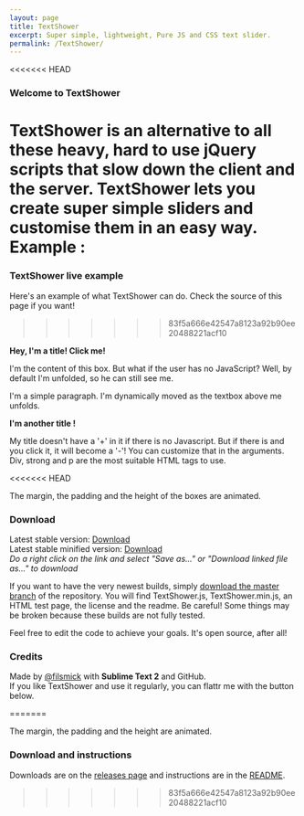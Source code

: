```yaml
---
layout: page
title: TextShower
excerpt: Super simple, lightweight, Pure JS and CSS text slider.
permalink: /TextShower/
---
```


<<<<<<< HEAD
### Welcome to TextShower

TextShower is an alternative to all these heavy, hard to use jQuery scripts that slow down the client and the server. TextShower lets you create super simple sliders and customise them in an easy way. Example :
=======
### TextShower live example

Here's an example of what TextShower can do. Check the source of this page if you want!
>>>>>>> 83f5a666e42547a8123a92b90ee20488221acf10

<div class="TextShower-box"> 
<strong class="TextShower-title">Hey, I'm a title! Click me!</strong> 
<p class="TextShower-text">I'm the content of this box. But what if the user has no JavaScript? Well, by default I'm unfolded, so he can still see me.</p>
</div>

<p>I'm a simple paragraph. I'm dynamically moved as the textbox above me unfolds.</p>

<div class="TextShower-box"> 
<strong class="TextShower-title">I'm another title !</strong> 
<p class="TextShower-text">My title doesn't have a '+' in it if there is no Javascript. But if there is and you click it, it will become a '-'! You can customize that in the arguments.<br>
Div, strong and p are the most suitable HTML tags to use.</p>
</div>

<<<<<<< HEAD
<p>The margin, the padding and the height of the boxes are animated. </p>

### Download
Latest stable version: <a href="/javascripts/TextShower.js" download>Download</a>  
Latest stable minified version: <a href="/javascripts/TextShower.min.js" download>Download</a>  
*Do a right click on the link and select "Save as..." or "Download linked file as..." to download*

If you want to have the very newest builds, simply [download the master branch](https://github.com/filsmick/TextShower/archive/master.zip) of the repository. You will find TextShower.js, TextShower.min.js, an HTML test page, the license and the readme. Be careful! Some things may be broken because these builds are not fully tested.  

Feel free to edit the code to achieve your goals. It's open source, after all!

### Credits

Made by <a href="https://github.com/filsmick" class="user-mention">@filsmick</a> with <strong>Sublime Text 2</strong> and GitHub.  
If you like TextShower and use it regularly, you can flattr me with the button below.  
<script id='fbt8xsh'>(function(i){var f,s=document.getElementById(i);f=document.createElement('iframe');f.src='//api.flattr.com/button/view/?uid=filsmick&button=compact&url=http%3A%2F%2Fgithub.com%2Ffilsmick';f.title='Flattr';f.height=20;f.width=110;f.style.borderWidth=0;s.parentNode.insertBefore(f,s);})('fbt8xsh');</script>

<script src="/javascripts/TextShower.js"></script>
=======
<p>The margin, the padding and the height are animated. </p>

### Download and instructions
Downloads are on the [releases page](https://github.com/filsmick/TextShower/releases/latest/) and instructions are in the [README](https://github.com/filsmick/TextShower#readme).

<script src="/javascripts/TextShower.min.js"></script>
>>>>>>> 83f5a666e42547a8123a92b90ee20488221acf10
